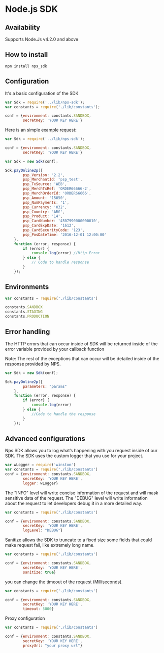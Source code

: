 #  Node.js SDK

## Availability
Supports Node.Js v4.2.0 and above


## How to install

```
npm install nps_sdk
```

## Configuration

It's a basic configuration of the SDK

```javascript
var Sdk = require('../lib/nps-sdk');
var constants = require('./lib/constants');

conf = {environment: constants.SANDBOX, 
        secretKey: 'YOUR KEY HERE'}

```



Here is an simple example request:

```javascript
var Sdk = require('../lib/nps-sdk');

conf = {environment: constants.SANDBOX, 
        secretKey: 'YOUR KEY HERE'}

var Sdk = new Sdk(conf);

Sdk.payOnline2p({
        psp_Version: '2.2',
        psp_MerchantId: 'psp_test',
        psp_TxSource: 'WEB',
        psp_MerchTxRef: 'ORDER66666-2',
        psp_MerchOrderId: 'ORDER66666',
        psp_Amount: '15050',
        psp_NumPayments: '1',
        psp_Currency: '032',
        psp_Country: 'ARG',
        psp_Product: '14',
        psp_CardNumber: '4507990000000010',
        psp_CardExpDate: '1612',
        psp_CardSecurityCode: '123',
        psp_PosDateTime: '2016-12-01 12:00:00'
    },
    function (error, response) {
        if (error) {
            console.log(error) //Http Error
        } else {
            // Code to handle response
        }
    });
```

## Environments

```javascript
var constants = require('./lib/constants')

constants.SANDBOX
constants.STAGING
constants.PRODUCTION
```

## Error handling

The HTTP errors that can occur inside of SDK will be returned inside of the error variable provided by your callback function

Note: The rest of the exceptions that can occur will be detailed inside of the response provided by NPS.

```javascript
var Sdk = new Sdk(conf);

Sdk.payOnline2p({
        parameters: "params"
    },
    function (error, response) {
        if (error) {
            console.log(error) 
        } else {
            //Code to handle the response
        }
    });
```

## Advanced configurations

Nps SDK allows you to log what’s happening with you request inside of our SDK.
The SDK uses the custom logger that you use for your project.

```javascript
var wLogger = require('winston')
var constants = require('./lib/constants')
conf = {environment: constants.SANDBOX, 
        secretKey: 'YOUR KEY HERE',
        logger: wLogger}
```

The "INFO" level will write concise information of the request and will mask sensitive data of the request. 
The "DEBUG" level will write information about the request to let developers debug it in a more detailed way.

```javascript
var constants = require('./lib/constants')

conf = {environment: constants.SANDBOX, 
        secretKey: 'YOUR KEY HERE',
        logLevel: "DEBUG"}
```

Sanitize allows the SDK to truncate to a fixed size some fields that could make request fail, like extremely long name.

```javascript
var constants = require('./lib/constants')

conf = {environment: constants.SANDBOX, 
        secretKey: 'YOUR KEY HERE',
        sanitize: true}
```

you can change the timeout of the request (Milliseconds).

```javascript
var constants = require('./lib/constants')

conf = {environment: constants.SANDBOX, 
        secretKey: 'YOUR KEY HERE',
        timeout: 5000}
```

Proxy configuration

```javascript
var constants = require('./lib/constants')

conf = {environment: constants.SANDBOX, 
        secretKey: 'YOUR KEY HERE',
        proxyUrl: "your proxy url"}
```